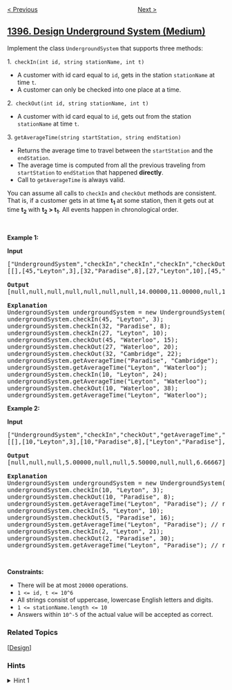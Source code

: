 <!--|This file generated by command(leetcode description); DO NOT EDIT.    |-->
<!--+----------------------------------------------------------------------+-->
<!--|@author    openset <openset.wang@gmail.com>                           |-->
<!--|@link      https://github.com/openset                                 |-->
<!--|@home      https://github.com/openset/leetcode                        |-->
<!--+----------------------------------------------------------------------+-->

[< Previous](../count-number-of-teams "Count Number of Teams")
　　　　　　　　　　　　　　　　
[Next >](../find-all-good-strings "Find All Good Strings")

## [1396. Design Underground System (Medium)](https://leetcode.com/problems/design-underground-system "设计地铁系统")

<p>Implement the class <code>UndergroundSystem</code> that supports three methods:</p>

<p>1.<code>&nbsp;checkIn(int id, string stationName, int t)</code></p>

<ul>
	<li>A customer with id card equal to <code>id</code>, gets in the station <code>stationName</code> at time <code>t</code>.</li>
	<li>A customer&nbsp;can only be checked into one place at a time.</li>
</ul>

<p>2.<code>&nbsp;checkOut(int id, string stationName, int t)</code></p>

<ul>
	<li>A customer with id card equal to <code>id</code>, gets out from the station <code>stationName</code> at time <code>t</code>.</li>
</ul>

<p>3.&nbsp;<code>getAverageTime(string startStation, string endStation)</code>&nbsp;</p>

<ul>
	<li>Returns the average time to travel between the <code>startStation</code> and the <code>endStation</code>.</li>
	<li>The average time is computed from all the previous traveling from <code>startStation</code> to <code>endStation</code> that happened <strong>directly</strong>.</li>
	<li>Call to <code>getAverageTime</code> is always valid.</li>
</ul>

<p>You can assume all calls to <code>checkIn</code> and <code>checkOut</code> methods are consistent. That is, if a customer gets in at time <strong>t<sub>1</sub></strong> at some station, then it gets out at time <strong>t<sub>2</sub></strong> with <strong>t<sub>2</sub> &gt; t<sub>1</sub></strong>.&nbsp;All events happen in chronological order.</p>

<p>&nbsp;</p>
<p><strong>Example 1:</strong></p>
<strong>Input</strong>

<pre>
[&quot;UndergroundSystem&quot;,&quot;checkIn&quot;,&quot;checkIn&quot;,&quot;checkIn&quot;,&quot;checkOut&quot;,&quot;checkOut&quot;,&quot;checkOut&quot;,&quot;getAverageTime&quot;,&quot;getAverageTime&quot;,&quot;checkIn&quot;,&quot;getAverageTime&quot;,&quot;checkOut&quot;,&quot;getAverageTime&quot;]
[[],[45,&quot;Leyton&quot;,3],[32,&quot;Paradise&quot;,8],[27,&quot;Leyton&quot;,10],[45,&quot;Waterloo&quot;,15],[27,&quot;Waterloo&quot;,20],[32,&quot;Cambridge&quot;,22],[&quot;Paradise&quot;,&quot;Cambridge&quot;],[&quot;Leyton&quot;,&quot;Waterloo&quot;],[10,&quot;Leyton&quot;,24],[&quot;Leyton&quot;,&quot;Waterloo&quot;],[10,&quot;Waterloo&quot;,38],[&quot;Leyton&quot;,&quot;Waterloo&quot;]]

<strong>Output</strong>
[null,null,null,null,null,null,null,14.00000,11.00000,null,11.00000,null,12.00000]

<strong>Explanation</strong>
UndergroundSystem undergroundSystem = new UndergroundSystem();
undergroundSystem.checkIn(45, &quot;Leyton&quot;, 3);
undergroundSystem.checkIn(32, &quot;Paradise&quot;, 8);
undergroundSystem.checkIn(27, &quot;Leyton&quot;, 10);
undergroundSystem.checkOut(45, &quot;Waterloo&quot;, 15);
undergroundSystem.checkOut(27, &quot;Waterloo&quot;, 20);
undergroundSystem.checkOut(32, &quot;Cambridge&quot;, 22);
undergroundSystem.getAverageTime(&quot;Paradise&quot;, &quot;Cambridge&quot;); &nbsp; &nbsp; &nbsp; // return 14.00000. There was only one travel from &quot;Paradise&quot; (at time 8) to &quot;Cambridge&quot; (at time 22)
undergroundSystem.getAverageTime(&quot;Leyton&quot;, &quot;Waterloo&quot;); &nbsp; &nbsp; &nbsp; &nbsp; &nbsp;// return 11.00000. There were two travels from &quot;Leyton&quot; to &quot;Waterloo&quot;, a customer with id=45 from time=3 to time=15 and a customer with id=27 from time=10 to time=20. So the average time is ( (15-3) + (20-10) ) / 2 = 11.00000
undergroundSystem.checkIn(10, &quot;Leyton&quot;, 24);
undergroundSystem.getAverageTime(&quot;Leyton&quot;, &quot;Waterloo&quot;); &nbsp; &nbsp; &nbsp; &nbsp; &nbsp;// return 11.00000
undergroundSystem.checkOut(10, &quot;Waterloo&quot;, 38);
undergroundSystem.getAverageTime(&quot;Leyton&quot;, &quot;Waterloo&quot;); &nbsp; &nbsp; &nbsp; &nbsp; &nbsp;// return 12.00000
</pre>

<p><strong>Example 2:</strong></p>
<strong>Input</strong>

<pre>
[&quot;UndergroundSystem&quot;,&quot;checkIn&quot;,&quot;checkOut&quot;,&quot;getAverageTime&quot;,&quot;checkIn&quot;,&quot;checkOut&quot;,&quot;getAverageTime&quot;,&quot;checkIn&quot;,&quot;checkOut&quot;,&quot;getAverageTime&quot;]
[[],[10,&quot;Leyton&quot;,3],[10,&quot;Paradise&quot;,8],[&quot;Leyton&quot;,&quot;Paradise&quot;],[5,&quot;Leyton&quot;,10],[5,&quot;Paradise&quot;,16],[&quot;Leyton&quot;,&quot;Paradise&quot;],[2,&quot;Leyton&quot;,21],[2,&quot;Paradise&quot;,30],[&quot;Leyton&quot;,&quot;Paradise&quot;]]

<strong>Output</strong>
[null,null,null,5.00000,null,null,5.50000,null,null,6.66667]

<strong>Explanation</strong>
UndergroundSystem undergroundSystem = new UndergroundSystem();
undergroundSystem.checkIn(10, &quot;Leyton&quot;, 3);
undergroundSystem.checkOut(10, &quot;Paradise&quot;, 8);
undergroundSystem.getAverageTime(&quot;Leyton&quot;, &quot;Paradise&quot;); // return 5.00000
undergroundSystem.checkIn(5, &quot;Leyton&quot;, 10);
undergroundSystem.checkOut(5, &quot;Paradise&quot;, 16);
undergroundSystem.getAverageTime(&quot;Leyton&quot;, &quot;Paradise&quot;); // return 5.50000
undergroundSystem.checkIn(2, &quot;Leyton&quot;, 21);
undergroundSystem.checkOut(2, &quot;Paradise&quot;, 30);
undergroundSystem.getAverageTime(&quot;Leyton&quot;, &quot;Paradise&quot;); // return 6.66667
</pre>

<p>&nbsp;</p>
<p><strong>Constraints:</strong></p>

<ul>
	<li>There will be at most <code><font face="monospace">20000</font></code>&nbsp;operations.</li>
	<li><code>1 &lt;= id, t &lt;= 10^6</code></li>
	<li>All strings consist of uppercase, lowercase English letters and digits.</li>
	<li><code>1 &lt;=&nbsp;stationName.length &lt;= 10</code></li>
	<li>Answers within&nbsp;<code>10^-5</code>&nbsp;of the actual value will be accepted as correct.</li>
</ul>

### Related Topics
  [[Design](../../tag/design/README.md)]

### Hints
<details>
<summary>Hint 1</summary>
Use two hash tables. The first to save the check-in time for a customer and the second to update the total time between two stations.
</details>
